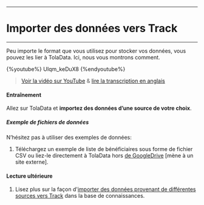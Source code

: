 ****
# Importer des données vers Track
---

Peu importe le format que vous utilisez pour stocker vos données, vous pouvez les lier à TolaData. Ici, nous vous montrons comment.

{%youtube%} UIqm_keDuX8 {%endyoutube%}  
> [Voir la vidéo sur YouTube](https://www.youtube.com/embed/UIqm_keDuX8?rel=0) & [lire la transcription en anglais](https://docs.google.com/document/d/1DCaeMviBwSO5hGSfeh6Y9McPI6D1dzxJyDs5kKa4wug/edit#heading=h.zbwia9nw3nvh)

#### Entraînement 

Allez sur TolaData et **importez des données d’une source de votre choix**.

##### Exemple de fichiers de données

N’hésitez pas à utiliser des exemples de données:
1. Téléchargez un exemple de liste de bénéficiaires sous forme de fichier CSV ou liez-le directement à TolaData hors [de GoogleDrive](https://docs.google.com/spreadsheets/d/18kZeA9f9akq1PYCNVErtiaMqKzvIity3ZwbTchTptXc/edit?usp=sharing) \[mène à un site externe\].

#### Lecture ultérieure

1. Lisez plus sur la façon d'[importer des données provenant de différentes sources vers Track](https://help.toladata.com/en/track/import-datasets.html) dans la base de connaissances.





